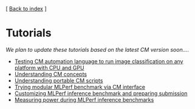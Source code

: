 [ [Back to index](../README.md) ]

# Tutorials

*We plan to update these tutorials based on the latest CM version soon...*.

* [Testing CM automation language to run image classification on any platform with CPU and GPU](modular-image-classification.md)
* [Understanding CM concepts](concept.md)
* [Understanding portable CM scripts](scripts.md)
* [Trying modular MLPerf benchmark via CM interface](sc22-scc-mlperf.md)
* [Customizing MLPerf inference benchmark and preparing submission](mlperf-inference-submission.md)
* [Measuring power during MLPerf inference benchmarks](mlperf-inference-power-measurement.md)
